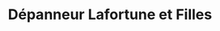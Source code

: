 ---
title: "Dépanneur Lafortune et Filles"
url: /lanoraie/depanneur-lafortune-et-filles/
shop: Lebensmittel
---